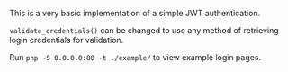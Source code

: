 This is a very basic implementation of a simple JWT authentication.

`validate_credentials()` can be changed to use any method of retrieving login credentials for validation.

Run `php -S 0.0.0.0:80 -t ./example/` to view example login pages.
